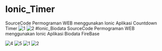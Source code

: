 # Ionic_Timer
SourceCode Permograman WEB menggunakan Ionic Aplikasi Countdown Timer
![1](https://user-images.githubusercontent.com/44075596/86879598-864eb300-c115-11ea-8f0c-b13cb35450ad.PNG)
![2](https://user-images.githubusercontent.com/44075596/86879604-88187680-c115-11ea-9ae8-4e7be409327f.PNG)
#Ionic_Biodata
SourceCode Permograman WEB menggunakan Ionic Aplikasi Biodata FireBase

![4](https://user-images.githubusercontent.com/44075596/86879895-15f46180-c116-11ea-8e76-913dc9081d41.PNG)
![5](https://user-images.githubusercontent.com/44075596/86879901-17258e80-c116-11ea-8bff-a3c4b9f001bb.PNG)
![1](https://user-images.githubusercontent.com/44075596/86879904-17be2500-c116-11ea-9fbd-e83eab56bf1c.PNG)
![2](https://user-images.githubusercontent.com/44075596/86879907-18ef5200-c116-11ea-87aa-1940c1fed24a.PNG)






